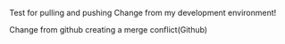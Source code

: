 Test for pulling and pushing
Change from my development environment!

Change from github
creating a merge conflict(Github)
